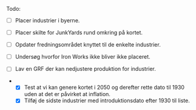 Todo:
- [ ] Placer industrier i byerne.



- [ ] Placer skilte for JunkYards rund omkring på kortet.

- [ ] Opdater fredningsområdet knyttet til de enkelte industrier.

- [ ] Undersøg hvorfor Iron Works ikke bliver ikke placeret.
- [ ] Lav en GRF der kan nedjustere produktion for industrier.
- - [x] Test at vi kan genere kortet i 2050 og derefter rette dato til 1930 uden at det er påvirket at inflation.
  - [x] Tilføj de sidste industrier med introduktionsdato efter 1930 til liste.
